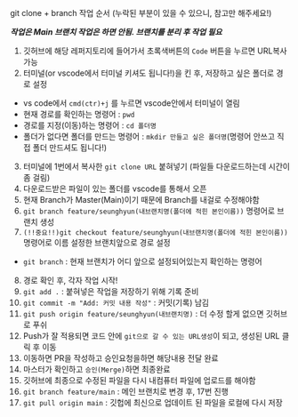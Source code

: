 git clone + branch 작업 순서
(누락된 부분이 있을 수 있으니, 참고만 해주세요!)

**_작업은 Main 브랜치 작업은 하면 안됨. 브랜치를 분리 후 작업 필요_**

1. 깃허브에 해당 레퍼지토리에 들어가서 초록색버튼의 `Code` 버튼을 누르면 URL복사 가능
2. 터미널(or vscode에서 터미널 키셔도 됩니다!)을 킨 후, 저장하고 싶은 폴더로 경로 설정

- vs code에서 `cmd(ctr)+j` 를 누르면 vscode안에서 터미널이 열림
- 현재 경로를 확인하는 명령어 : `pwd`
- 경로를 지정(이동)하는 명령어 : `cd 폴더명`
- 폴더가 없다면 폴더를 만드는 명령어 : `mkdir 만들고 싶은 폴더명`(명령어 안쓰고 직접 폴더 만드셔도 됩니다!)

3. 터미널에 1번에서 복사한 `git clone URL` 붙혀넣기 (파일들 다운로드하는데 시간이 좀 걸림)
4. 다운로드받은 파일이 있는 폴더를 vscode를 통해서 오픈
5. 현재 Branch가 Master(Main)이기 때문에 Branch를 내걸로 수정해야함
6. `git branch feature/seunghyun(내브랜치명(폴더에 적힌 본인이름))` 명령어로 브랜치 생성
7. `(!!중요!!)git checkout feature/seunghyun(내브랜치명(폴더에 적힌 본인이름))` 명령어로 이름 설정한 브랜치앞으로 경로 설정

- `git branch` : 현재 브랜치가 어디 앞으로 설정되어있는지 확인하는 명령어

8. 경로 확인 후, 각자 작업 시작!
9. `git add .` : 붙혀넣은 작업을 저장하기 위해 기록 준비
10. `git commit -m "Add: 커밋 내용 작성"` : 커밋(기록) 남김
11. `git push origin feature/seunghyun(내브랜치명)` : 더 수정 할게 없으면 깃허브로 푸쉬
12. Push가 잘 적용되면 코드 안에 `git으로 갈 수 있는 URL생성`이 되고, 생성된 URL 클릭 후 이동
13. 이동하면 PR을 작성하고 승인요청을하면 해당내용 전달 완료
14. 마스터가 확인하고 `승인(Merge)`하면 최종완료
15. 깃허브에 최종으로 수정된 파일을 다시 내컴퓨터 파일에 업로드를 해야함
16. `git branch feature/main` : 메인 브랜치로 변경 후, 17번 진행
17. `git pull origin main` : 깃헙에 최신으로 업데이트 된 파일을 로컬에 다시 저장
